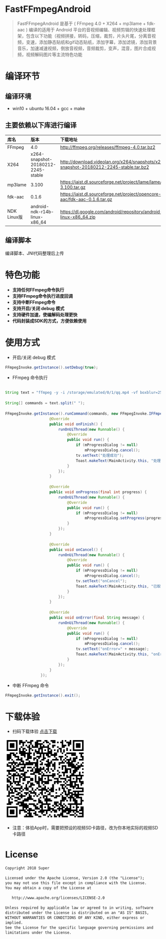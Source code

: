 # FastFFmpegAndroid

>FastFFmpegAndroid 是基于 ( FFmpeg 4.0 + X264 + mp3lame + fdk-aac ) 编译的适用于 Android 平台的音视频编辑、视频剪辑的快速处理框架，包含以下功能（视频拼接，转码，压缩，裁剪，片头片尾，分离音视频，变速，添加静态贴纸和gif动态贴纸，添加字幕，添加滤镜，添加背景音乐，加速减速视频，倒放音视频，音频裁剪，变声，混音，图片合成视频，视频解码图片等主流特色功能

# 编译环节

## 编译环境
  * win10 + ubuntu 16.04 + gcc + make 

## 主要依赖以下库进行编译

| 库名        | 版本    |  下载地址  |
| :--------   | :-----   | :---- |
| FFmpeg        | 4.0      |   http://ffmpeg.org/releases/ffmpeg-4.0.tar.bz2    |
| X264        | x264-snapshot-20180212-2245-stable      |   http://download.videolan.org/x264/snapshots/x264-snapshot-20180212-2245-stable.tar.bz2    |
| mp3lame        | 3.100      |   https://jaist.dl.sourceforge.net/project/lame/lame/3.100/lame-3.100.tar.gz    |
| fdk-aac        | 0.1.6      |   https://jaist.dl.sourceforge.net/project/opencore-amr/fdk-aac/fdk-aac-0.1.6.tar.gz    |
| NDK Linux版        | android-ndk-r14b-linux-x86_64      |   https://dl.google.com/android/repository/android-ndk-r14b-linux-x86_64.zip    |


## 编译脚本
编译脚本、JNI代码整理后上传

# 特色功能

* **支持任何FFmpeg命令执行**
* **支持FFmpeg命令执行进度回调**
* **支持中断FFmpeg命令**
* **支持开启/关闭 debug 模式**
* **支持硬件加速，使编解码处理更快**
* **代码封装成SDK的方式，方便依赖使用**

# 使用方式

* 开启/关闭 debug 模式

```java
FFmpegInvoke.getInstance().setDebug(true);
```

* FFmpeg 命令执行

```java

String text = "ffmpeg -y -i /storage/emulated/0/1/qq.mp4 -vf boxblur=25:5 -preset superfast /storage/emulated/0/1/result.mp4";

String[] commands = text.split(" ");

FFmpegInvoke.getInstance().runCommand(commands, new FFmpegInvoke.IFFmpegListener() {
                    @Override
                    public void onFinish() {
                        runOnUiThread(new Runnable() {
                            @Override
                            public void run() {
                                if (mProgressDialog != null)
                                    mProgressDialog.cancel();
                                tv.setText("处理成功");
                                Toast.makeText(MainActivity.this, "处理成功", Toast.LENGTH_LONG).show();
                            }
                        });
                    }

                    @Override
                    public void onProgress(final int progress) {
                        runOnUiThread(new Runnable() {
                            @Override
                            public void run() {
                                if (mProgressDialog != null)
                                    mProgressDialog.setProgress(progress);
                            }
                        });
                    }

                    @Override
                    public void onCancel() {
                        runOnUiThread(new Runnable() {
                            @Override
                            public void run() {
                                if (mProgressDialog != null)
                                    mProgressDialog.cancel();
                                tv.setText("onCancel");
                                Toast.makeText(MainActivity.this, "已取消", Toast.LENGTH_LONG).show();
                            }
                        });
                    }

                    @Override
                    public void onError(final String message) {
                        runOnUiThread(new Runnable() {
                            @Override
                            public void run() {
                                if (mProgressDialog != null)
                                    mProgressDialog.cancel();
                                tv.setText("onError=" + message);
                                Toast.makeText(MainActivity.this, "onError=" + message, Toast.LENGTH_LONG).show();
                            }
                        });
                    }
                });
```

* 中断 FFmpeg 命令

```java
FFmpegInvoke.getInstance().exit();
```

# 下载体验

* 扫码下载体验 [点击下载](https://github.com/microshow/FastFFmpegAndroid/raw/master/preview/app-debug.apk)

<img src="/preview/apkQR.png" alt="图-1：扫码下载体验"></img> 

* 注意：体验App时，需要把预设的视频SD卡路径，改为你本地实际的视频SD卡路径

# License
```text
Copyright 2018 Super

Licensed under the Apache License, Version 2.0 (the "License");
you may not use this file except in compliance with the License.
You may obtain a copy of the License at

   http://www.apache.org/licenses/LICENSE-2.0

Unless required by applicable law or agreed to in writing, software
distributed under the License is distributed on an "AS IS" BASIS,
WITHOUT WARRANTIES OR CONDITIONS OF ANY KIND, either express or implied.
See the License for the specific language governing permissions and
limitations under the License.
```
